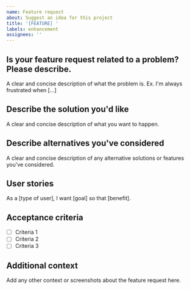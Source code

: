 ```yaml
---
name: Feature request
about: Suggest an idea for this project
title: '[FEATURE] '
labels: enhancement
assignees: ''
---
```


## Is your feature request related to a problem? Please describe.
A clear and concise description of what the problem is. Ex. I'm always frustrated when [...]

## Describe the solution you'd like
A clear and concise description of what you want to happen.

## Describe alternatives you've considered
A clear and concise description of any alternative solutions or features you've considered.

## User stories
As a [type of user], I want [goal] so that [benefit].

## Acceptance criteria
- [ ] Criteria 1
- [ ] Criteria 2
- [ ] Criteria 3

## Additional context
Add any other context or screenshots about the feature request here.
